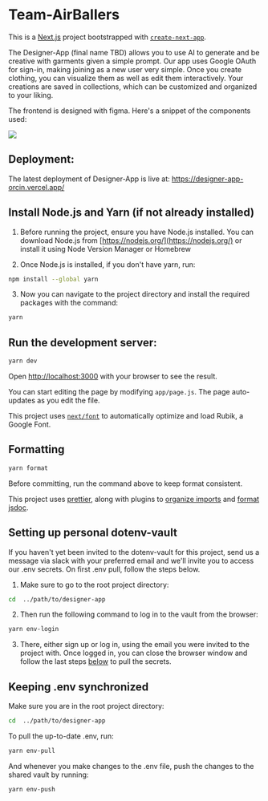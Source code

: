 # Team-AirBallers

This is a [Next.js](https://nextjs.org/) project bootstrapped with [`create-next-app`](https://github.com/vercel/next.js/tree/canary/packages/create-next-app).

The Designer-App (final name TBD) allows you to use AI to generate and be creative with garments given a simple prompt. Our app uses Google OAuth for sign-in, making joining as a new user very simple. Once you create clothing, you can visualize them as well as edit them interactively. Your creations are saved in collections, which can be customized and organized to your liking.

The frontend is designed with figma. Here's a snippet of the components used:

![](https://github.com/user-attachments/assets/b1fb76fb-4381-4eac-882e-27e7fd88c65e)

## Deployment:

The latest deployment of Designer-App is live at: https://designer-app-orcin.vercel.app/

## Install Node.js and Yarn (if not already installed)

1. Before running the project, ensure you have Node.js installed. You can download Node.js from [https://nodejs.org/](https://nodejs.org/) or install it using Node Version Manager or Homebrew

2. Once Node.js is installed, if you don't have yarn, run:

```bash
npm install --global yarn
```

3. Now you can navigate to the project directory and install the required packages with the command:

```bash
yarn
```

## Run the development server:

```bash
yarn dev
```

Open [http://localhost:3000](http://localhost:3000) with your browser to see the result.

You can start editing the page by modifying `app/page.js`. The page auto-updates as you edit the file.

This project uses [`next/font`](https://nextjs.org/docs/basic-features/font-optimization) to automatically optimize and load Rubik, a Google Font.

## Formatting

```bash
yarn format
```

Before committing, run the command above to keep format consistent.

This project uses [prettier](https://github.com/prettier/prettier), along with plugins to [organize imports](https://github.com/simonhaenisch/prettier-plugin-organize-imports) and [format jsdoc](https://github.com/hosseinmd/prettier-plugin-jsdoc).

## Setting up personal dotenv-vault

If you haven't yet been invited to the dotenv-vault for this project, send us a message via slack with your preferred email and we'll invite you to access our .env secrets. On first .env pull, follow the steps below.

1. Make sure to go to the root project directory:

```bash
cd  ../path/to/designer-app
```

2. Then run the following command to log in to the vault from the browser:

```bash
yarn env-login
```

3. There, either sign up or log in, using the email you were invited to the project with. Once logged in, you can close the browser window and follow the last steps [below](#keeping-env-synchronized) to pull the secrets.

## Keeping .env synchronized

Make sure you are in the root project directory:

```bash
cd  ../path/to/designer-app
```

To pull the up-to-date .env, run:

```bash
yarn env-pull
```

And whenever you make changes to the .env file, push the changes to the shared vault by running:

```bash
yarn env-push
```
